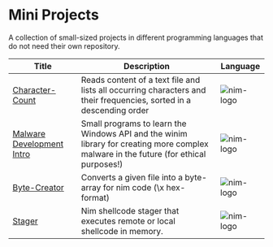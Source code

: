 # Mini Projects

A collection of small-sized projects in different programming languages that do not need their own repository.

| Title | Description | Language |
| --- | --- | --- |
| [Character-Count](./nim/character-count/) | Reads content of a text file and lists all occurring characters and their frequencies, sorted in a descending order | ![nim-logo] |
| [Malware Development Intro](./nim/malware-dev-intro/) | Small programs to learn the Windows API and the winim library for creating more complex malware in the future (for ethical purposes!) | ![nim-logo] |
| [Byte-Creator](./nim/byte-creator/) | Converts a given file into a byte-array for nim code (\x hex-format) | ![nim-logo] |
| [Stager](./nim/stager/) | Nim shellcode stager that executes remote or local shellcode in memory. | ![nim-logo] |

<!-- variables -->
[nim-logo]: https://img.shields.io/badge/Nim-FFE953?style=for-the-badge&labelColor=161920&logoColor=FFE953&logo=nim